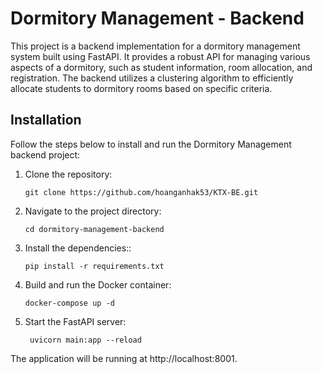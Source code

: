 # Dormitory Management - Backend

This project is a backend implementation for a dormitory management system built using FastAPI. It provides a robust API for managing various aspects of a dormitory, such as student information, room allocation, and registration. The backend utilizes a clustering algorithm to efficiently allocate students to dormitory rooms based on specific criteria.

## Installation

Follow the steps below to install and run the Dormitory Management backend project:

1. Clone the repository:

   ```shell
   git clone https://github.com/hoanganhak53/KTX-BE.git

2. Navigate to the project directory:
   ```shell
   cd dormitory-management-backend

3. Install the dependencies::
   ```shell
   pip install -r requirements.txt

4. Build and run the Docker container:
   ```shell
   docker-compose up -d

5. Start the FastAPI server:
   ```shell
    uvicorn main:app --reload

The application will be running at http://localhost:8001.
